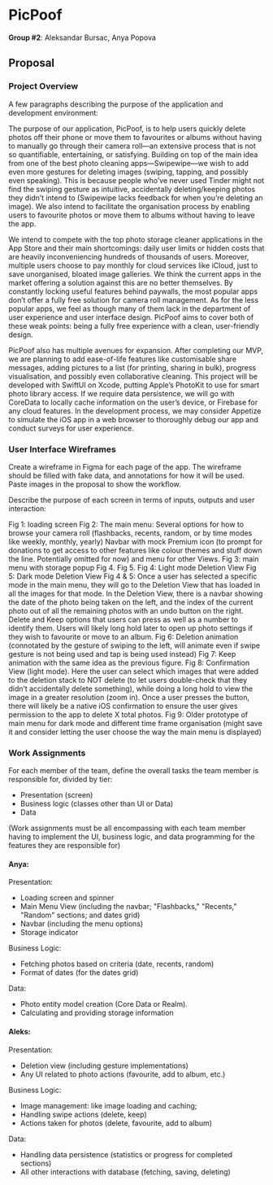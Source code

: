 # PicPoof
**Group #2**:
Aleksandar Bursac, Anya Popova

## Proposal
### Project Overview
A few paragraphs describing the purpose of the application and development environment:

The purpose of our application, PicPoof, is to help users quickly delete photos off their phone or move them to favourites or albums without having to manually go through their camera roll—an extensive process that is not so quantifiable, entertaining, or satisfying. Building on top of the main idea from one of the best photo cleaning apps—Swipewipe—we wish to add even more gestures for deleting images (swiping, tapping, and possibly even speaking). This is because people who’ve never used Tinder might not find the swiping gesture as intuitive, accidentally deleting/keeping photos they didn’t intend to (Swipewipe lacks feedback for when you’re deleting an image). We also intend to facilitate the organisation process by enabling users to favourite photos or move them to albums without having to leave the app.

We intend to compete with the top photo storage cleaner applications in the App Store and their main shortcomings: daily user limits or hidden costs that are heavily inconveniencing hundreds of thousands of users. Moreover, multiple users choose to pay monthly for cloud services like iCloud, just to save unorganised, bloated image galleries. We think the current apps in the market offering a solution against this are no better themselves. By constantly locking useful features behind paywalls, the most popular apps don’t offer a fully free solution for camera roll management. As for the less popular apps, we feel as though many of them lack in the department of user experience and user interface design. PicPoof aims to cover both of these weak points: being a fully free experience with a clean, user-friendly design.

PicPoof also has multiple avenues for expansion. After completing our MVP, we are planning to add ease-of-life features like customisable share messages, adding pictures to a list (for printing, sharing in bulk), progress visualisation, and possibly even collaborative cleaning.
This project will be developed with SwiftUI on Xcode, putting Apple’s PhotoKit to use for smart photo library access. If we require data persistence, we will go with CoreData to locally cache information on the user’s device, or Firebase for any cloud features. In the development process, we may consider Appetize to simulate the iOS app in a web browser to thoroughly debug our app and conduct surveys for user experience.


### User Interface Wireframes
Create a wireframe in Figma for each page of the app. The wireframe should be filled with fake data, and annotations for how it will be used. Paste images in the proposal to show the workflow.

Describe the purpose of each screen in terms of inputs, outputs and user interaction:

Fig 1: loading screen
Fig 2: The main menu:
Several options for how to browse your camera roll (flashbacks, recents, random, or by time modes like weekly, monthly, yearly) 
Navbar with mock Premium icon (to prompt for donations to get access to other features like colour themes and stuff down the line. Potentially omitted for now) and menu for other Views.
Fig 3: main menu with storage popup 
Fig 4. Fig 5.
Fig 4: Light mode Deletion View
Fig 5: Dark mode Deletion View
Fig 4 & 5: Once a user has selected a specific mode in the main menu, they will go to the Deletion View that has loaded in all the images for that mode. In the Deletion View, there is a navbar showing the date of the photo being taken on the left, and the index of the current photo out of all the remaining photos with an undo button on the right. Delete and Keep options that users can press as well as a number to identify them. Users will likely long hold later to open up photo settings if they wish to favourite or move to an album.
Fig 6: Deletion animation (connotated by the gesture of swiping to the left, will animate even if swipe gesture is not being used and tap is being used instead)
Fig 7: Keep animation with the same idea as the previous figure.
Fig 8: Confirmation View (light mode). Here the user can select which images that were added to the deletion stack to NOT delete (to let users double-check that they didn’t accidentally delete something), while doing a long hold to view the image in a greater resolution (zoom in). Once a user presses the button, there will likely be a native iOS confirmation to ensure the user gives permission to the app to delete X total photos.
Fig 9: Older prototype of main menu for dark mode and different time frame organisation (might save it and consider letting the user choose the way the main menu is displayed)

### Work Assignments
For each member of the team, define the overall tasks the team member is responsible for, divided by tier:
- Presentation (screen)
- Business logic (classes other than UI or Data)
- Data

(Work assignments must be all encompassing with each team member having to implement the UI, business logic, and data programming for the features they are responsible for)

#### Anya:

Presentation: 
- Loading screen and spinner
- Main Menu View (including the navbar; "Flashbacks," "Recents," "Random" sections; and dates grid)
- Navbar (including the menu options)
- Storage indicator

Business Logic:
- Fetching photos based on criteria (date, recents, random)
- Format of dates (for the dates grid)

Data:
- Photo entity model creation (Core Data or Realm). 
- Calculating and providing storage information

#### Aleks: 

Presentation: 
- Deletion view (including gesture implementations)
- Any UI related to photo actions (favourite, add to album, etc.)

Business Logic:
- Image management: like image loading and caching; 
- Handling swipe actions (delete, keep)
- Actions taken for photos (delete, favourite, add to album)

Data: 
- Handling data persistence (statistics or progress for completed sections)
- All other interactions with database (fetching, saving, deleting)
